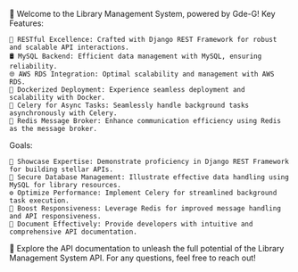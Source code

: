 📘 Welcome to the Library Management System, powered by Gde-G!
Key Features:

    🚀 RESTful Excellence: Crafted with Django REST Framework for robust and scalable API interactions.
    🛢️ MySQL Backend: Efficient data management with MySQL, ensuring reliability.
    🌐 AWS RDS Integration: Optimal scalability and management with AWS RDS.
    🐳 Dockerized Deployment: Experience seamless deployment and scalability with Docker.
    🔧 Celery for Async Tasks: Seamlessly handle background tasks asynchronously with Celery.
    📡 Redis Message Broker: Enhance communication efficiency using Redis as the message broker.

Goals:

    🎯 Showcase Expertise: Demonstrate proficiency in Django REST Framework for building stellar APIs.
    🔐 Secure Database Management: Illustrate effective data handling using MySQL for library resources.
    ⚙️ Optimize Performance: Implement Celery for streamlined background task execution.
    🚀 Boost Responsiveness: Leverage Redis for improved message handling and API responsiveness.
    📖 Document Effectively: Provide developers with intuitive and comprehensive API documentation.

👋 Explore the API documentation to unleash the full potential of the Library Management System API. For any questions, feel free to reach out!
